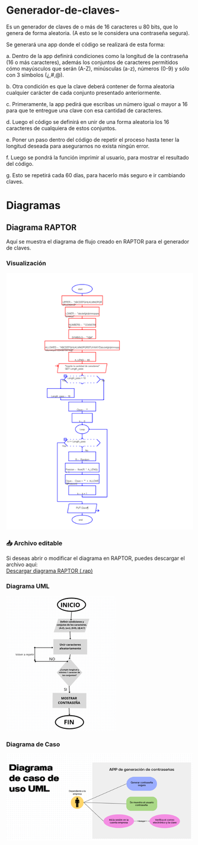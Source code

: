 # Generador-de-claves-
Es un generador de claves de o más de 16 caracteres u 80 bits, que lo genera de forma aleatoria. (A esto se le considera una contraseña segura).

Se generará una app donde el código se realizará de esta forma: 

a.	Dentro de la app definirá condiciones como la longitud de la contraseña (16 o más caracteres), además los conjuntos de caracteres permitidos cómo mayúsculos que serán (A-Z), minúsculas (a-z), números (0-9) y sólo con 3 símbolos (¿,#,@). 

b.	Otra condición es que la clave deberá contener de forma aleatoria cualquier carácter de cada conjunto presentado anteriormente. 

c.	Primeramente, la app pedirá que escribas un número igual o mayor a 16 para que te entregue una clave con esa cantidad de caracteres.

d.	Luego el código se definirá en unir de una forma aleatoria los 16 caracteres de cualquiera de estos conjuntos.

e.	Poner un paso dentro del código de repetir el proceso hasta tener la longitud deseada para asegurarnos no exista ningún error. 

f.	Luego se pondrá la función imprimir al usuario, para mostrar el resultado del código. 

g.	Esto se repetirá cada 60 días, para hacerlo más seguro e ir cambiando claves. 

# Diagramas 
## Diagrama RAPTOR

Aquí se muestra el diagrama de flujo creado en RAPTOR para el generador de claves.

### Visualización
![Diagrama RAPTOR](Diagrama_de_raptor.png)

### 📥 Archivo editable
Si deseas abrir o modificar el diagrama en RAPTOR, puedes descargar el archivo aquí:  
[Descargar diagrama RAPTOR (.rap)](Autónomo_2.rap)
### Diagrama UML
![Diagrama UML](Diagrama%20UML.png)

### Diagrama de Caso
![Diagrama de Caso](Diagrama%20de%20caso.png)
